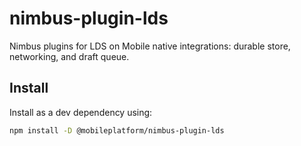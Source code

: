 # nimbus-plugin-lds

Nimbus plugins for LDS on Mobile native integrations: durable store, networking, and draft queue.

## Install

Install as a dev dependency using:

```sh
npm install -D @mobileplatform/nimbus-plugin-lds
```
